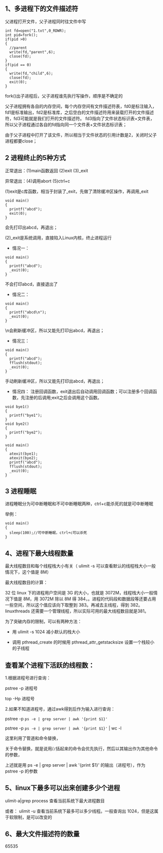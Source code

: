 1、多进程下的文件描述符
---
父进程打开文件，父子进程同时往文件中写
```
int fd=open("1.txt",0_RDWR);
int pid=fork();
if(pid >0)
{
  //parent
  write(fd,"parent",6);
  close(fd);
}
if(pid == 0)
{
  write(fd,"child",6);
  close(fd);
  exit(0);
}
```
fork()出子进程后，父子进程谁先执行写操作，顺序是不确定的

父子进程拥有各自的内存空间，每个内存空间有文件描述符表，fd0是标注输入，fd1是标准输出，fd2是标准库，之后空白的文件描述符用来装载打开的文件描述符，fd3可能就是我们打开的文件描述符。
fd3指向了文件状态标识表+文件表，所以父子进程通过各自的fd指向同一个文件表+文件状态标识表；

由于父子进程中打开了该文件，所以相当于文件状态的引用计数是2，关闭时父子进程都要close；

2 进程终止的5种方式
--
正常退出：(1)main函数返回 (2)exit  (3)_exit  

异常退出：(4)调用abort    (5)ctrl+c 

(1)exit是c库函数，相当于封装了_exit，先做了清除缓冲区操作，再调用_exit
```
void main()
{
  printf("abcd");
  exit(0);
}
```
会先打印出abcd，再退出；

(2)_exit是系统调用，直接陷入Linux内核，终止进程运行
- 情况一：
```
void main()
{
  printf("abcd");
  _exit(0);
}
```
不会打印abcd，直接退出了
- 情况二：
```
void main()
{
  printf("abcd\n");
  _exit(0);
}
```
\n会刷新缓冲区，所以又能先打印出abcd，再退出；
- 情况三：
```
void main()
{
  printf("abcd");
  fflush(stdout);
  _exit(0);
}
```
手动刷新缓冲区，所以又能先打印出abcd，再退出；
- 情况四：
注册回调函数，exit退出后自动调用回调函数；可以注册多个回调函数，先注册的后调用;exit之后会调用这个函数。
```
void bye1()
{
  printf("bye1");
}
void bye2()
{
  printf("bye2");
}

void main()
{
  atexit(bye1);
  atexit(bye2);
  printf("abcd");
  fflush(stdout);
  _exit(0);
}
```
3 进程睡眠
---
进程睡眠分为可中断睡眠和不可中断睡眠两种，ctrl+c能杀死的就是可中断睡眠

举例：
```
void main()
{
  sleep(100);//可中断睡眠，ctrl+c可以杀死
}
```
4、进程下最大线程数量
---
最大线程数目和每个线程栈大小有关（ ulimit -s 可以查看默认的线程栈大小一般情况下，这个值是 8M）

最大线程数目的计算：

32 位 linux 下的进程用户空间是 3G 的大小，也就是 3072M，线程栈大小一般情况下值是 8M，用 3072M 除以 8M 得 384，。进程的代码段和数据段等还要占用一些空间，所以这个值应该向下取整到 383。再减去主线程，得到 382。 linuxthreads 还需要一个管理线程，所以实际可用的最大线程数目就是381。

为了突破内存的限制，可以有两种方法：

-  用 ulimit -s 1024 减小默认的栈大小

-  调用 pthread_create 的时候用 pthread_attr_getstacksize 设置一个栈较小的子线程

查看某个进程下活跃的线程数： 
---
 1.根据进程号进行查询：

pstree -p 进程号

top -Hp 进程号

2.如果不知道进程号，通过awk得到后作为输入进行查询：

pstree -p `ps -e | grep server | awk '{print $1}'`

pstree -p `ps -e | grep server | awk '{print $1}'` | wc -l

这里利用了管道和命令替换，

关于命令替换，就是说用/`/`括起来的命令会优先执行，然后以其输出作为其他命令的参数，

上述就是用 ps -e | grep server | awk '{print $1}' 的输出（进程号），作为 pstree -p 的参数

5、linux下最多可以出来创建多少个进程
---
ulimit-a|grep process   查看当前系统下最大进程数目

 或者： ulimit -u 查看当前系统下最多可以多少线程。一般查询出 1024，但是这属于软限制，是可以改变的


6、最大文件描述符的数量
---
65535

 
 
 
 
 
 
 
